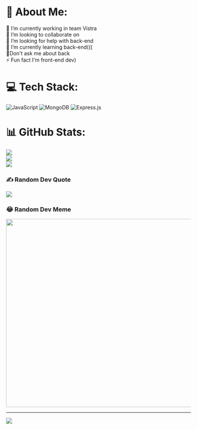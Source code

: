 # 💫 About Me:

🔭 I’m currently working in team Vistra<br>👯 I’m looking to collaborate on<br>🤝 I’m looking for help with back-end<br>🌱 I’m currently learning back-end(((<br>💬Don't ask me about back<br>⚡ Fun fact I'm front-end dev)

# 💻 Tech Stack:

![JavaScript](https://img.shields.io/badge/javascript-%23323330.svg?style=for-the-badge&logo=javascript&logoColor=%23F7DF1E)  ![MongoDB](https://img.shields.io/badge/MongoDB-%234ea94b.svg?style=for-the-badge&logo=mongodb&logoColor=white) ![Express.js](https://img.shields.io/badge/express.js-%23404d59.svg?style=for-the-badge&logo=express&logoColor=%2361DAFB)

# 📊 GitHub Stats:

![](https://github-readme-stats.vercel.app/api?username=Vistra&theme=nightowl&hide_border=false&include_all_commits=true&count_private=true)<br/>
![](https://github-readme-streak-stats.herokuapp.com/?user=Vistra&theme=nightowl&hide_border=false)<br/>
![](https://github-readme-stats.vercel.app/api/top-langs/?username=Vistra&theme=nightowl&hide_border=false&include_all_commits=true&count_private=true&layout=compact)

### ✍️ Random Dev Quote

![](https://quotes-github-readme.vercel.app/api?type=horizontal&theme=radical)

### 😂 Random Dev Meme

<img src="https://rm.up.railway.app/" width="512px"/>

---

[![](https://visitcount.itsvg.in/api?id=Vistra&icon=2&color=5)](https://visitcount.itsvg.in)

<!-- Proudly created with GPRM ( https://gprm.itsvg.in ) -->
